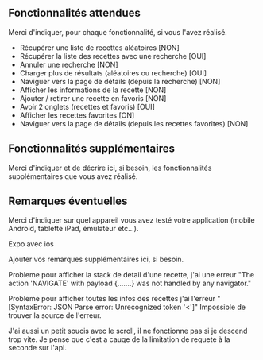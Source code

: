 ## Fonctionnalités attendues

Merci d'indiquer, pour chaque fonctionnalité, si vous l'avez réalisé.

- Récupérer une liste de recettes aléatoires [NON]
- Récupérer la liste des recettes avec une recherche [OUI]
- Annuler une recherche [NON]
- Charger plus de résultats (aléatoires ou recherche) [OUI]
- Naviguer vers la page de détails (depuis la recherche) [NON]
- Afficher les informations de la recette [NON]
- Ajouter / retirer une recette en favoris [NON]
- Avoir 2 onglets (recettes et favoris) [OUI]
- Afficher les recettes favorites [ON]
- Naviguer vers la page de détails (depuis les recettes favorites) [NON]

## Fonctionnalités supplémentaires

Merci d'indiquer et de décrire ici, si besoin, les fonctionnalités supplémentaires que vous avez réalisé.

## Remarques éventuelles

Merci d'indiquer sur quel appareil vous avez testé votre application (mobile Android, tablette iPad, émulateur etc...).

Expo avec ios

Ajouter vos remarques supplémentaires ici, si besoin.

Probleme pour afficher la stack de detail d'une recette, j'ai une erreur "The action 'NAVIGATE' with payload
{.......} was not handled by any navigator."

Probleme pour afficher toutes les infos des recettes j'ai l'erreur "[SyntaxError: JSON Parse error: Unrecognized token '<']"
Impossible de trouver la source de l'erreur.

J'ai aussi un petit soucis avec le scroll, il ne fonctionne pas si je descend trop vite.
Je pense que c'est a cauqe de la limitation de requete à la seconde sur l'api.


